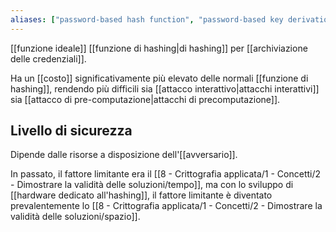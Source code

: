 ```yaml
---
aliases: ["password-based hash function", "password-based key derivation function", "PBKDF"]
---
```


[[funzione ideale]] [[funzione di hashing|di hashing]] per [[archiviazione delle credenziali]].

Ha un [[costo]] significativamente più elevato delle normali [[funzione di hashing]], rendendo più difficili sia [[attacco interattivo|attacchi interattivi]] sia [[attacco di pre-computazione|attacchi di precomputazione]].

## Livello di sicurezza

Dipende dalle risorse a disposizione dell'[[avversario]].

In passato, il fattore limitante era il [[8 - Crittografia applicata/1 - Concetti/2 - Dimostrare la validità delle soluzioni/tempo]], ma con lo sviluppo di [[hardware dedicato all'hashing]], il fattore limitante è diventato prevalentemente lo [[8 - Crittografia applicata/1 - Concetti/2 - Dimostrare la validità delle soluzioni/spazio]].
